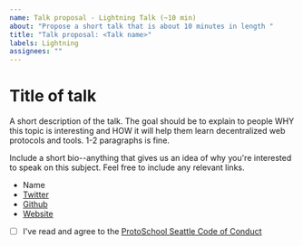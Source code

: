 ```yaml
---
name: Talk proposal - Lightning Talk (~10 min)
about: "Propose a short talk that is about 10 minutes in length "
title: "Talk proposal: <Talk name>"
labels: Lightning
assignees: ""
---
```


# Title of talk

A short description of the talk. The goal should be to explain to people WHY this topic is interesting and HOW it will help them learn decentralized web protocols and tools. 1-2 paragraphs is fine.

Include a short bio--anything that gives us an idea of why you're interested to speak on this subject. Feel free to include any relevant links.

- Name
- [Twitter]()
- [Github]()
- [Website]()

* [ ] I've read and agree to the [ProtoSchool Seattle Code of Conduct](https://github.com/jimcal/seattle/blob/master/CODE_OF_CONDUCT.md)
